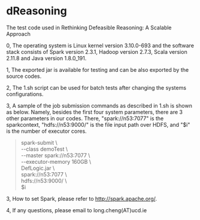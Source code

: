 # dReasoning
The test code used in Rethinking Defeasible Reasoning: A Scalable Approach

0, The operating system is Linux kernel version 3.10.0-693 and the software stack consists of Spark version 2.3.1, Hadoop version 2.7.3, Scala version 2.11.8 and Java version 1.8.0_191.

1, The exported jar is available for testing and can be also exported by the source codes.

2, The 1.sh script can be used for batch tests after changing the systems configurations.

3, A sample of the job submission commands as described in 1.sh is shown as below. Namely, besides the first four system parameters, there are 3 other parameters in our codes. There, "spark://n53:7077" is the sparkcontext, "hdfs://n53:9000/" is the file input path over HDFS, and "$i" is the number of executor cores.

> spark-submit \ <br/>
  --class demoTest \ <br/>
  --master spark://n53:7077 \ <br/>
   --executor-memory 160GB \ <br/>
  DefLogic.jar  \ <br/>
  spark://n53:7077 \ <br/>
  hdfs://n53:9000/ \ <br/>
  $i  <br/>
  
3, How to set Spark, please refer to http://spark.apache.org/.

4, If any questions, please email to long.cheng(AT)ucd.ie

